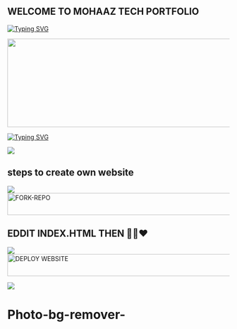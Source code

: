 ## WELCOME TO MOHAAZ TECH PORTFOLIO
[![Typing SVG](https://readme-typing-svg.herokuapp.com?font=Rockstar-ExtraBold&size=30&pause=1000&color=red&center=true&vCenter=true&width=815&height=60&lines=🩸⃟+✚+✚+✚+✚+✚+✚+✚+✚+✚+✚+✜+✜+✚+✚+✚+✚)](https://git.io/typing-svg) 
<p align="centre"><img src="https://files.catbox.moe/ptewxu.jpg" width="900" height="200" />

[![Typing SVG](https://readme-typing-svg.herokuapp.com?font=Rockstar-ExtraBold&size=30&pause=1000&color=red&center=true&vCenter=true&width=815&height=60&lines=MOHAAZ`༑༑+𝗪𝗘𝗕`༑+𝗖𝗥𝗘𝗔𝗧𝗘𝗗+𝗕𝗬+`༑༑MOHAAZ𝗧𝗘𝗖𝗛)](https://git.io/typing-svg) 


<a><img src='https://i.imgur.com/LyHic3i.gif'/></a>
## steps to create own website

<a><img src='https://i.imgur.com/LyHic3i.gif'/></a>
<a href="https://github.com/jtechde/jamestech-new-web-for_beginners/fork"><img title="FORK-REPO" src="https://img.shields.io/badge/FORK-REPO-h?color=blue&style=for-the-badge&logo=iphone" width="700" height="50.45"/></a></p>
## EDDIT INDEX.HTML THEN 🤦💚❤️

<a><img src='https://i.imgur.com/LyHic3i.gif'/></a>
<a href="https://vercel.com"><img title="DEPLOY WEBSITE" src="https://img.shields.io/badge/DEPLOY-FREE-h?color=red&style=for-the-badge&logo=vessel" width="700" height="50.45"/></a></p>


<a><img src='https://i.imgur.com/LyHic3i.gif'/></a>
# Photo-bg-remover-
